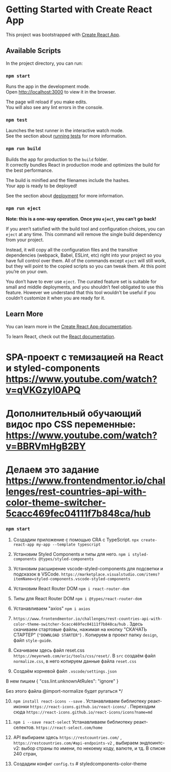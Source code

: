 # Getting Started with Create React App

This project was bootstrapped with [Create React App](https://github.com/facebook/create-react-app).

## Available Scripts

In the project directory, you can run:

### `npm start`

Runs the app in the development mode.\
Open [http://localhost:3000](http://localhost:3000) to view it in the browser.

The page will reload if you make edits.\
You will also see any lint errors in the console.

### `npm test`

Launches the test runner in the interactive watch mode.\
See the section about [running tests](https://facebook.github.io/create-react-app/docs/running-tests) for more information.

### `npm run build`

Builds the app for production to the `build` folder.\
It correctly bundles React in production mode and optimizes the build for the best performance.

The build is minified and the filenames include the hashes.\
Your app is ready to be deployed!

See the section about [deployment](https://facebook.github.io/create-react-app/docs/deployment) for more information.

### `npm run eject`

**Note: this is a one-way operation. Once you `eject`, you can’t go back!**

If you aren’t satisfied with the build tool and configuration choices, you can `eject` at any time. This command will remove the single build dependency from your project.

Instead, it will copy all the configuration files and the transitive dependencies (webpack, Babel, ESLint, etc) right into your project so you have full control over them. All of the commands except `eject` will still work, but they will point to the copied scripts so you can tweak them. At this point you’re on your own.

You don’t have to ever use `eject`. The curated feature set is suitable for small and middle deployments, and you shouldn’t feel obligated to use this feature. However we understand that this tool wouldn’t be useful if you couldn’t customize it when you are ready for it.

## Learn More

You can learn more in the [Create React App documentation](https://facebook.github.io/create-react-app/docs/getting-started).

To learn React, check out the [React documentation](https://reactjs.org/).

# SPA-проект с темизацией на React и styled-components https://www.youtube.com/watch?v=qVKGzyl0APQ

# Дополнительный обучающий видос про CSS переменные: https://www.youtube.com/watch?v=BBRVmHgB2BY

# Делаем это задание https://www.frontendmentor.io/challenges/rest-countries-api-with-color-theme-switcher-5cacc469fec04111f7b848ca/hub

### `npm start`

1. Создадим приложение с помощью CRA с TypeScript.
   `npx create-react-app my-app --template typescript`

2. Установим Styled Components и типы для него.
   `npm i styled-components @types/styled-components`
3. Установим расширение vscode-styled-components для подсветки и подсказок в VSCode.
   `https://marketplace.visualstudio.com/items?itemName=styled-components.vscode-styled-components`

4. Установим React Router DOM `npm i react-router-dom`

5. Типы для React Router DOM `npm i @types/react-router-dom`

6. Устанавливаем "axios" `npm i axios`

7. `https://www.frontendmentor.io/challenges/rest-countries-api-with-color-theme-switcher-5cacc469fec04111f7b848ca/hub` . Здесь скачиваем стартовые файлы, нажимая на кнопку "СКАЧАТЬ СТАРТЕР" (`"DOWNLOAD STARTER"`) . Копируем в проект папку `design`, файл `style-guide`.

8. Скачиваем здесь файл reset.css `https://meyerweb.com/eric/tools/css/reset/`. В `src` создаём файл `normalize.css`, в него копируем данные файла `reset.css`

9. Создаём корневой файл `.vscode/settings.json`

В нем пишем
{
"css.lint.unknownAtRules": "ignore"
}

Без этого файла @import-normalize будет ругаться
\*/

10. `npm install react-icons --save` . Устанавливаем библиотеку реакт-иконки `https://react-icons.github.io/react-icons/` . Переходим сюда `https://react-icons.github.io/react-icons/icons?name=md`

11. `npm i --save react-select` Устанавливаем библиотеку реакт-селектов. `https://react-select.com/home`

12. API выбираем здесь `https://restcountries.com/` ,` https://restcountries.com/#api-endpoints-v2` , выбираем эндпоинтс-v2: выбор страны по имени, по некоему коду, валюте, и тд. В списке 240 стран,

13. Создадим конфиг `config.ts`
#   s t y l e d c o m p o n e n t s - c o l o r - t h e m e  
 